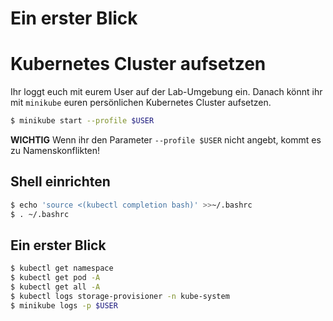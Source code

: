 # Ein erster Blick

# Kubernetes Cluster aufsetzen
Ihr loggt euch mit eurem User auf der Lab-Umgebung ein. Danach könnt ihr mit `minikube` euren persönlichen Kubernetes Cluster aufsetzen.

```bash
$ minikube start --profile $USER
```

**WICHTIG** Wenn ihr den Parameter `--profile $USER` nicht angebt, kommt es zu Namenskonflikten!

## Shell einrichten
```bash
$ echo 'source <(kubectl completion bash)' >>~/.bashrc
$ . ~/.bashrc
```

## Ein erster Blick
```bash
$ kubectl get namespace
$ kubectl get pod -A
$ kubectl get all -A
$ kubectl logs storage-provisioner -n kube-system
$ minikube logs -p $USER
```